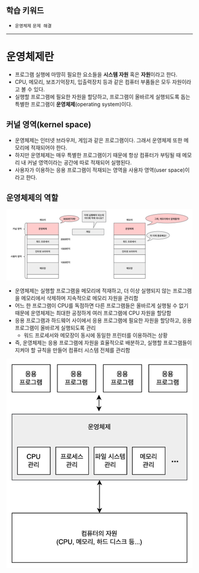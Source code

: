## 학습 키워드

- `운영체제` `문제 해결`

---

# 운영체제란

- 프로그램 실행에 마땅히 필요한 요소들을 **시스템 자원** 혹은 **자원**이라고 한다.
- CPU, 메모리, 보조기억장치, 입출력장치 등과 같은 컴퓨터 부품들은 모두 자원이라고 볼 수 있다.
- 실행할 프로그램에 필요한 자원을 할당하고, 프로그램이 올바르게 실행되도록 돕는 특별한 프로그램이 **운영체제**(operating system)이다.

## 커널 영역(kernel space)

- 운영체제는 인터넷 브라우저, 게임과 같은 프로그램이다. 그래서 운영체제 또한 메모리에 적재되어야 한다.
- 하지만 운영체제는 매우 특별한 프로그램이기 때문에 항상 컴퓨터가 부팅될 때 메모리 내 커널 영역이라는 공간에 따로 적재되어 실행된다.
- 사용자가 이용하는 응용 프로그램이 적재되는 영역을 사용자 영역(user space)이라고 한다.

## 운영체제의 역할

![](/CS/hongong/img/운영체제의_역할1.png)

- 운영체제는 실행할 프로그램을 메모리에 적재하고, 더 이상 실행되지 않는 프로그램을 메모리에서 삭제하며 지속적으로 메모리 자원을 관리함
- 어느 한 프로그램이 CPU를 독점하면 다른 프로그램들은 올바르게 실행될 수 없기 때문에 운영체제는 최대한 공정하게 여러 프로그램에 CPU 자원을 할당함
- 응용 프로그램과 하드웨어 사이에서 응용 프로그램에 필요한 자원을 할당하고, 응용 프로그램이 올바르게 실행되도록 관리
    - 워드 프로세서와 메모장이 동시에 동일한 프린터를 이용하려는 상황
- 즉, 운영체제는 응용 프로그램에 자원을 효율적으로 배분하고, 실행할 프로그램들이 지켜야 할 규칙을 만들어 컴퓨터 시스템 전체를 관리함

![](/CS/hongong/img/운영체제의_역할2.png)